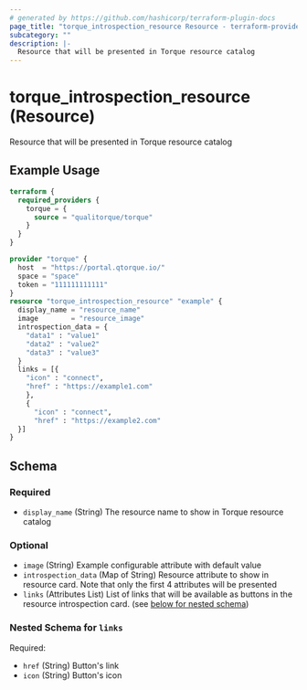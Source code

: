 ```yaml
---
# generated by https://github.com/hashicorp/terraform-plugin-docs
page_title: "torque_introspection_resource Resource - terraform-provider-torque"
subcategory: ""
description: |-
  Resource that will be presented in Torque resource catalog
---
```


# torque_introspection_resource (Resource)

Resource that will be presented in Torque resource catalog

## Example Usage

```terraform
terraform {
  required_providers {
    torque = {
      source = "qualitorque/torque"
    }
  }
}

provider "torque" {
  host  = "https://portal.qtorque.io/"
  space = "space"
  token = "111111111111"
}
resource "torque_introspection_resource" "example" {
  display_name = "resource_name"
  image        = "resource_image"
  introspection_data = {
    "data1" : "value1"
    "data2" : "value2"
    "data3" : "value3"
  }
  links = [{
    "icon" : "connect",
    "href" : "https://example1.com"
    },
    {
      "icon" : "connect",
      "href" : "https://example2.com"
  }]
}
```

<!-- schema generated by tfplugindocs -->
## Schema

### Required

- `display_name` (String) The resource name to show in Torque resource catalog

### Optional

- `image` (String) Example configurable attribute with default value
- `introspection_data` (Map of String) Resource attribute to show in resource card. Note that only the first 4 attributes will be presented
- `links` (Attributes List) List of links that will be available as buttons in the resource introspection card. (see [below for nested schema](#nestedatt--links))

<a id="nestedatt--links"></a>
### Nested Schema for `links`

Required:

- `href` (String) Button's link
- `icon` (String) Button's icon
